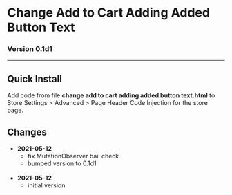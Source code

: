 # Change Add to Cart Adding Added Button Text

### Version 0.1d1

---

## Quick Install

Add code from file **change add to cart adding added button text.html**
to Store Settings > Advanced > Page Header Code Injection for the store page.

## Changes

<ul>
  <li>
    <strong>
      2021-05-12
      </strong>
    <ul>
      <li>
        fix MutationObserver bail check
        </li>
      <li>
        bumped version to 0.1d1
        </li>
      </ul>
    <br>
    </li>
  <li>
    <strong>
      2021-05-12
      </strong>
    <ul>
      <li>
        initial version
        </li>
      </ul>
    </li>
  </ul>
